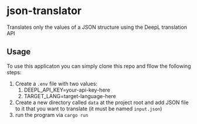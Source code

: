 # json-translator
Translates only the values of a JSON structure using the DeepL translation API

## Usage
To use this applicaton you can simply clone this repo and fllow the following steps:

1. Create a `.env` file with two values:
     1. DEEPL_API_KEY=your-api-key-here
     2. TARGET_LANG=target-language-here
2. Create a new directory called `data` at the project root and add JSON file to it that you want to translate (it must be named `input.json`)
3. run the program via `cargo run`

